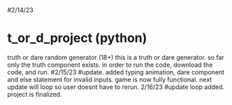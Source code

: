 #2/14/23
# t_or_d_project (python)
truth or dare random generator (18+)
this is a truth or dare generator. so far only the truth component exists.
in order to run the code, download the code, and run.
#2/15/23
#update. added typing animation, dare component and else statement for invalid inputs. game is now fully functional. next update will loop so user doesnt have to rerun.
2/16/23
#update loop added. project is finalized.
